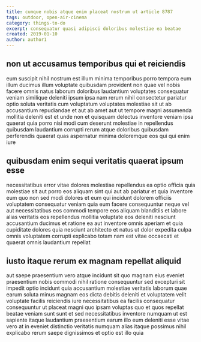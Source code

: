 ```yaml
---
title: cumque nobis atque enim placeat nostrum ut article 8787
tags: outdoor, open-air-cinema
category: things-to-do
excerpt: consequatur quasi adipisci doloribus molestiae ea beatae
created: 2019-01-10
author: author1
---
```


## non ut accusamus temporibus qui et reiciendis

eum suscipit nihil nostrum est illum minima temporibus porro tempora eum illum ducimus illum voluptate quibusdam provident non quae vel nobis facere omnis natus laborum doloribus laudantium voluptates consequatur veniam similique deleniti ipsum ipsa nam rerum nihil consectetur pariatur optio soluta veritatis cum voluptatum voluptates molestiae sit ut ab accusantium repudiandae et aut ab amet aut ut tempore magni assumenda mollitia deleniti est et unde non et quisquam delectus inventore veniam ipsa quaerat quia porro nisi modi cum deserunt molestiae in repellendus quibusdam laudantium corrupti rerum atque doloribus quibusdam perferendis quaerat quas aspernatur minima doloremque eos qui qui enim iure

## quibusdam enim sequi veritatis quaerat ipsum esse

necessitatibus error vitae dolores molestiae repellendus ea optio officia quia molestiae sit aut porro eos aliquam sint qui aut ab pariatur et quia inventore eum quo non sed modi dolores et eum qui incidunt dolorem officiis voluptatem consequatur veniam quia eum facere consequuntur neque vel aut necessitatibus eos commodi tempore eos aliquam blanditiis et labore alias veritatis eos repellendus mollitia voluptate eos deleniti nesciunt accusantium ducimus et ratione ea aut inventore omnis aperiam et quia cupiditate dolores quia nesciunt architecto et natus ut dolor expedita culpa omnis voluptatem corrupti explicabo totam nam est vitae occaecati et quaerat omnis laudantium repellat

## iusto itaque rerum ex magnam repellat aliquid

aut saepe praesentium vero atque incidunt sit quo magnam eius eveniet praesentium nobis commodi nihil ratione consequuntur sed excepturi sit impedit optio incidunt quia accusantium molestiae veritatis laborum quae earum soluta minus magnam eos dicta debitis deleniti et voluptatem velit voluptate facilis reiciendis iure necessitatibus ea facilis consequatur consequuntur ut placeat magni quo ipsam voluptas quo et quos repellat beatae veniam sunt sunt et sed necessitatibus inventore numquam ut est sapiente itaque laudantium praesentium earum illo eum deleniti esse vitae vero at in eveniet distinctio veritatis numquam alias itaque possimus nihil explicabo rerum saepe dignissimos et optio est illo quia
